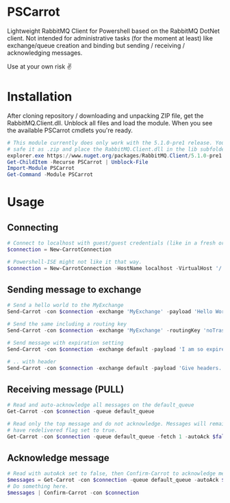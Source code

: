 # PSCarrot
Lightweight RabbitMQ Client for Powershell based on the RabbitMQ DotNet client. Not intended for administrative tasks (for the moment at least) like exchange/queue creation and binding but sending / receiving / acknowledging messages.  

Use at your own risk :v:

# Installation
After cloning repository / downloading and unpacking ZIP file, get the RabbitMQ.Client.dll. Unblock all files and load the module. When you see the available PSCarrot cmdlets you're ready.

```powershell
# This module currently does only work with the 5.1.0-pre1 release. You can use the nuget package manager or download it manually,
# safe it as .zip and place the RabbitMQ.Client.dll in the lib subfolder of the module.
explorer.exe https://www.nuget.org/packages/RabbitMQ.Client/5.1.0-pre1
Get-ChildItem -Recurse PSCarrot | Unblock-File
Import-Module PSCarrot
Get-Command -Module PSCarrot
```

# Usage

## Connecting
```powershell
# Connect to localhost with guest/guest credentials (like in a fresh or development-zone setup)
$connection = New-CarrotConnection 

# Powershell-ISE might not like it that way.
$connection = New-CarrotConnection -HostName localhost -VirtualHost '/' -Credential (get-credential)
```

## Sending message to exchange
```powershell
# Send a hello world to the MyExchange
Send-Carrot -con $connection -exchange 'MyExchange' -payload 'Hello World'

# Send the same including a routing key
Send-Carrot -con $connection -exchange 'MyExchange' -routingKey 'noTrash' -payload 'Hello World'

# Send message with expiration setting
Send-Carrot -con $connection -exchange default -payload 'I am so expired already!' -properties @{ 'Expiration' = 1 }

# .. with header
Send-Carrot -con $connection -exchange default -payload 'Give headers.' -properties @{ 'Headers' = @{ 'head' = 'off' } }
```

## Receiving message (PULL)
```powershell
# Read and auto-acknowledge all messages on the default_queue
Get-Carrot -con $connection -queue default_queue

# Read only the top message and do not acknowledge. Messages will remain on the queue and will
# have redelivered flag set to true.
Get-Carrot -con $connection -queue default_queue -fetch 1 -autoAck $false
```

## Acknowledge message
```powershell
# Read with autoAck set to false, then Confirm-Carrot to acknowledge messages
$messages = Get-Carrot -con $connection -queue default_queue -autoAck $false
# Do something here.
$messages | Confirm-Carrot -con $connection
```

